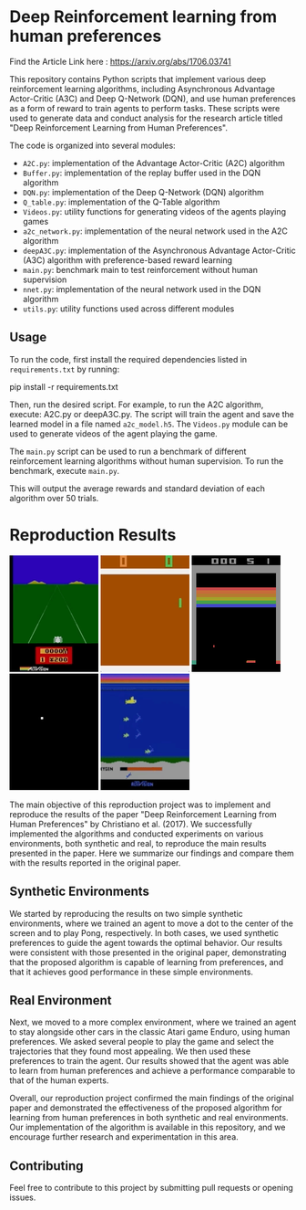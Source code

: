 # Deep Reinforcement learning from human preferences

Find the Article Link here : https://arxiv.org/abs/1706.03741

This repository contains Python scripts that implement various deep reinforcement learning algorithms, including Asynchronous Advantage Actor-Critic (A3C) and Deep Q-Network (DQN), and use human preferences as a form of reward to train agents to perform tasks. These scripts were used to generate data and conduct analysis for the research article titled "Deep Reinforcement Learning from Human Preferences".

The code is organized into several modules:

- `A2C.py`: implementation of the Advantage Actor-Critic (A2C) algorithm
- `Buffer.py`: implementation of the replay buffer used in the DQN algorithm
- `DQN.py`: implementation of the Deep Q-Network (DQN) algorithm
- `Q_table.py`: implementation of the Q-Table algorithm
- `Videos.py`: utility functions for generating videos of the agents playing games
- `a2c_network.py`: implementation of the neural network used in the A2C algorithm
- `deepA3C.py`: implementation of the Asynchronous Advantage Actor-Critic (A3C) algorithm with preference-based reward learning
- `main.py`: benchmark main to test reinforcement without human supervision
- `nnet.py`: implementation of the neural network used in the DQN algorithm
- `utils.py`: utility functions used across different modules

## Usage

To run the code, first install the required dependencies listed in `requirements.txt` by running:

pip install -r requirements.txt

Then, run the desired script. For example, to run the A2C algorithm, execute: A2C.py or deepA3C.py.
The script will train the agent and save the learned model in a file named `a2c_model.h5`. The `Videos.py` module can be used to generate videos of the agent playing the game.

The `main.py` script can be used to run a benchmark of different reinforcement learning algorithms without human supervision. To run the benchmark, execute `main.py`.


This will output the average rewards and standard deviation of each algorithm over 50 trials.

# Reproduction Results

![](results/enduro.gif)
![](results/pong.gif)
![](results/breakout.gif)
![](results/moving.gif)
![](results/seaquestsave.gif)

The main objective of this reproduction project was to implement and reproduce the results of the paper "Deep Reinforcement Learning from Human Preferences" by Christiano et al. (2017). We successfully implemented the algorithms and conducted experiments on various environments, both synthetic and real, to reproduce the main results presented in the paper. Here we summarize our findings and compare them with the results reported in the original paper.

## Synthetic Environments
We started by reproducing the results on two simple synthetic environments, where we trained an agent to move a dot to the center of the screen and to play Pong, respectively. In both cases, we used synthetic preferences to guide the agent towards the optimal behavior. Our results were consistent with those presented in the original paper, demonstrating that the proposed algorithm is capable of learning from preferences, and that it achieves good performance in these simple environments.

## Real Environment
Next, we moved to a more complex environment, where we trained an agent to stay alongside other cars in the classic Atari game Enduro, using human preferences. We asked several people to play the game and select the trajectories that they found most appealing. We then used these preferences to train the agent. Our results showed that the agent was able to learn from human preferences and achieve a performance comparable to that of the human experts.

Overall, our reproduction project confirmed the main findings of the original paper and demonstrated the effectiveness of the proposed algorithm for learning from human preferences in both synthetic and real environments. Our implementation of the algorithm is available in this repository, and we encourage further research and experimentation in this area.


## Contributing

Feel free to contribute to this project by submitting pull requests or opening issues.




